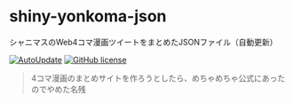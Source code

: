 # shiny-yonkoma-json

シャニマスのWeb4コマ漫画ツイートをまとめたJSONファイル（自動更新）

[![AutoUpdate](https://github.com/arrow2nd/shiny-yonkoma/actions/workflows/auto-update.yml/badge.svg)](https://github.com/arrow2nd/shiny-yonkoma/actions/workflows/auto-update.yml)
[![GitHub license](https://img.shields.io/github/license/arrow2nd/shiny-yonkoma)](https://github.com/arrow2nd/shiny-yonkoma/blob/main/LICENSE)

> 4コマ漫画のまとめサイトを作ろうとしたら、めちゃめちゃ公式にあったのでやめた名残
